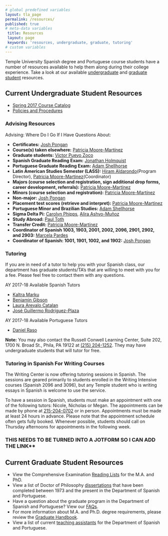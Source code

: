 ```yaml
---
# global predefined variables
layout: tla_page
permalink: /resources/
published: true
# meta-data variables
 title: Resources  
 layout: page
 keywords: 'resources, undergraduate, graduate, tutoring'  
# custom variables   
---
```

Temple University Spanish degree and Portuguese course students have a number of resources available to help them along during their college experience. Take a look at our available [undergraduate](#current-undergraduate-student-resources) and [graduate student](##current-graduate-student-resources) resources.

## Current Undergraduate Student Resources
- [Spring 2017 Course Catalog](https://liberalarts.temple.edu/sites/liberalarts/files/Spanish-and-Portuguese-Course-Catalog-Fall-2016.pdf)
- [Policies and Procedures](https://liberalarts.temple.edu/sites/liberalarts/files/Spanish-%20Undergraduate%20Policies%20and%20Procedures.pdf)

### Advising Resources
Advising: Where Do I Go If I Have Questions About:

- **Certificates:** [Josh Pongan](mailto:joshua.pongan@temple.edu)
- **Course(s) taken elsewhere:** [Patricia Moore-Martínez](mailto:pmoore04@temple.edu)
- **Graduate students:** [Víctor Pueyo Zoco](mailto:vpueyozo@temple.edu)
- **Spanish Graduate Reading Exam:** [Jonathan Holmquist](mailto:jholmqui@temple.edu)
- **Portuguese Graduate Reading Exam:** [Adam Shellhorse](mailto:aj.shellhorse@temple.edu)
- **Latin American Studies Semester (LASS):** [Hiram Aldarondo](mailto:hiram.aldarondo@temple.edu)(Program Director), [Patricia Moore-Martinez](mailto:pmoore04@temple.edu)(Coordinator)
- **Majors (course selection and registration, sign additional drop forms, career development, referrals):** [Patricia Moore-Martínez](mailto:pmoore04@temple.edu)
- **Minors (course selection and registration):** [Patricia Moore-Martínez](mailto:pmoore04@temple.edu)
- **Non-major:** [Josh Pongan](mailto:joshua.pongan@temple.edu)
- **Placement test scores (retrieve and interpret):** [Patricia Moore-Martínez](mailto:pmoore04@temple.edu)
- **Portuguese Minor and Brazilian Studies:** [Adam Shellhorse](mailto:aj.shellhorse@temple.edu)
- **Sigma Delta Pi:** [Carolyn Phipps](mailto:cphipps@temple.edu), [Alira Ashvo-Muñoz](mailto:aashvomu@temple.edu)
- **Study Abroad:** [Paul Toth](mailto:ptoth@temple.edu)
- **Transfer Credit:** [Patricia Moore-Martínez](mailto:pmoore04@temple.edu)
- **Coordinator of Spanish 1003, 1903, 2001, 2002, 2096, 2901, 2902, and 2903:** [Marcela Pardes](mailto:mpardes@temple.edu)
- **Coordinator of Spanish: 1001, 1901, 1002, and 1902:** [Josh Pongan](mailto:joshua.pongan@temple.edu)

### Tutoring
If you are in need of a tutor to help you with your Spanish class, our department has graduate students/TA’s that are willing to meet with you for a fee. Please feel free to contact them with any questions.

AY 2017-18 Available Spanish Tutors
- [Kaltra Marku](mailto:tuc33373@temple.edu)
- [Benjamin Gibson](mailto:tug79978@temple.edu)
- [Laura Arevalo Catalan](mailto:tue64356@temple.edu)
- [José Guillermo Rodríguez-Plaza](mailto:tue64356@temple.edu)

AY 2017-18 Available Portuguese Tutors
- [Daniel Raso](mailto:tue67688@temple.edu)

**Note:** You may also contact the Russell Conwell Learning Center, Suite 202, 1700 N. Broad St., Phila, PA 19122 at [(215) 204-1252](tel:2152041252). They may have undergraduate students that will tutor for free.

### Tutoring in Spanish For Writing Courses
The Writing Center is now offering tutoring sessions in Spanish. The sessions are geared primarily to students enrolled in the Writing Intensive courses (Spanish 2096 and 3096), but any Temple student who is writing essays in Spanish is welcome to use the service.

To have a session in Spanish, students must make an appointment with one of the following tutors: Nicole, Nicholas or Megan. The appointments can be made by phone at [215-204-0702](tel:2152040702) or in person. Appointments must be made at least 24 hours in advance. Please note that the appointment schedule often gets fully booked. Whenever possible, students should call on Thursday afternoons for appointments in the following week.
### THIS NEEDS TO BE TURNED INTO A JOTFORM SO I CAN ADD THE LINK**

## Current Graduate Student Resources
 - View the Comprehensive Examination [Reading Lists](https://liberalarts.temple.edu/sites/liberalarts/files/Graduate-Reading-List.pdf) for the M.A. and PhD.
 - View a list of Doctor of Philosophy [dissertations](https://liberalarts.temple.edu/sites/liberalarts/files/Doctor%20of%20Philosophy%20Dissertations.pdf) that have been completed between 1973 and the present in the Department of Spanish and Portuguese.
- Have a question about the graduate program in the Department of Spanish and Portuguese? View our [FAQs](https://liberalarts.temple.edu/sites/liberalarts/files/Graduate%20Program%20FAQ.pdf).
- For more information about M.A. and Ph.D. degree requirements, please review the [Graduate Handbook](https://liberalarts.temple.edu/sites/liberalarts/files/Graduate-Reading-List.pdf).
- View a list of current [teaching assistants](https://liberalarts.temple.edu/sites/liberalarts/files/Graduate%20Teaching%20Assistants.pdf) for the Department of Spanish and Portuguese.
